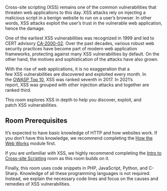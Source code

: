 Cross-site scripting (XSS) remains one of the common vulnerabilities that threaten web applications to this day. XSS attacks rely on injecting a malicious script in a benign website to run on a user’s browser. In other words, XSS attacks exploit the user’s trust in the vulnerable web application, hence the damage.

One of the earliest XSS vulnerabilities was recognized in 1999 and led to CERT advisory [CA-2000-02](https://vuls.cert.org/confluence/display/historical/CERT+Advisory+CA-2000-02+Malicious+HTML+Tags+Embedded+in+Client+Web+Requests). Over the past decades, various robust web security practices have become part of modern web application frameworks, protecting against many XSS vulnerabilities by default. On the other hand, the motives and sophistication of the attacks have also grown.

With the rise of web applications, it is no exaggeration that a few XSS vulnerabilities are discovered and exploited every month. In the [OWASP Top 10](https://owasp.org/www-project-top-ten/), XSS was ranked seventh in 2017. In 2021’s report, XSS was grouped with other injection attacks and together are ranked third.

This room explores XSS in depth to help you discover, exploit, and patch XSS vulnerabilities.

## Room Prerequisites

It’s expected to have basic knowledge of HTTP and how websites work. If you don’t have this knowledge, we recommend completing the [How the Web Works](https://tryhackme.com/module/how-the-web-works) module first.

If you are unfamiliar with XSS, we highly recommend completing the [Intro to Cross-site Scripting](https://tryhackme.com/room/xss) room as this room builds on it.

Finally, this room uses code snippets in PHP, JavaScript, Python, and C-Sharp. Knowledge of all these programming languages is not required. Instead, we explain the necessary code lines and focus on the causes and remedies of XSS vulnerabilities.